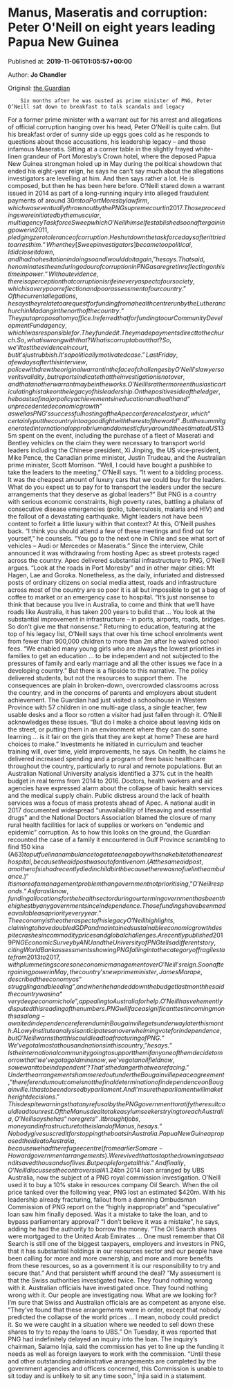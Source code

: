 
# Manus, Maseratis and corruption: Peter O'Neill on eight years leading Papua New Guinea

Published at: **2019-11-06T01:05:57+00:00**

Author: **Jo Chandler**

Original: [the Guardian](https://www.theguardian.com/world/2019/nov/06/manus-maseratis-and-corruption-peter-oneill-on-eight-years-leading-papua-new-guinea)


        Six months after he was ousted as prime minister of PNG, Peter O’Neill sat down to breakfast to talk scandals and legacy
      
For a former prime minister with a warrant out for his arrest and allegations of official corruption hanging over his head, Peter O’Neill is quite calm.
But his breakfast order of sunny side up eggs goes cold as he responds to questions about those accusations, his leadership legacy – and those infamous Maseratis.
Sitting at a corner table in the slightly frayed white-linen grandeur of Port Moresby’s Crown hotel, where the deposed Papua New Guinea strongman holed up in May during the political showdown that ended his eight-year reign, he says he can’t say much about the allegations investigators are levelling at him. And then says rather a lot.
He is composed, but then he has been here before. O’Neill stared down a warrant issued in 2014 as part of a long-running inquiry into alleged fraudulent payments of around $30m to a Port Moresby law firm, which was eventually thrown out by the PNG supreme court in 2017.
Those proceedings were initiated by the muscular, multiagency Taskforce Sweep which O’Neill himself established soon after gaining power in 2011, pledging zero tolerance of corruption. He shut down the taskforce days after it tried to arrest him. “When they [Sweep investigators] became too political, I did close it down, and I had no hesitation in doing so and I would do it again,” he says.
That said, he nominates the enduring odour of corruption in PNG as a regret in reflecting on his time in power. “Without evidence, there is a perception that corruption is rife in every aspect of our society, which is a very poor reflection and poor assessment of our country.”
Of the current allegations, he says they relate to a request for funding from a health centre run by the Lutheran church in Madang in the north of the country.
“They put a proposal to my office. I referred that for funding to our Community Development Fund agency, which I was responsible for. They funded it. They made payments direct to the church. So, what is wrong with that? What is corrupt about that? So, we’ll test the evidence in court, but it’s just rubbish. It’s a politically motivated case.”
Last Friday, a few days after this interview, police withdrew the original warrant in the face of challenges by O’Neill’s lawyers over its validity, but reports indicate that the investigation is not over, and that another warrant may be in the works.
O’Neill is rather more enthusiastic articulating his take on the legacy of his leadership.
On the positive side of the ledger, he boasts of major policy achievements in education and health and “unprecedented economic growth” as well as PNG’s successful hosting of the Apec conference last year, which “certainly put the country into a good light with the rest of the world”.
But the summit generated international opprobrium and domestic fury around the estimated US$135m spent on the event, including the purchase of a fleet of Maserati and Bentley vehicles on the claim they were necessary to transport world leaders including the Chinese president, Xi Jinping, the US vice-president, Mike Pence, the Canadian prime minister, Justin Trudeau, and the Australian prime minister, Scott Morrison.
“Well, I could have bought a pushbike to take the leaders to the meeting,” O’Neill says. “It went to a bidding process. It was the cheapest amount of luxury cars that we could buy for the leaders. What do you expect us to pay for to transport the leaders under the secure arrangements that they deserve as global leaders?”
But PNG is a country with serious economic constraints, high poverty rates, battling a phalanx of consecutive disease emergencies (polio, tuberculosis, malaria and HIV) and the fallout of a devastating earthquake. Might leaders not have been content to forfeit a little luxury within that context?
At this, O’Neill pushes back. “I think you should attend a few of these meetings and find out for yourself,” he counsels. “You go to the next one in Chile and see what sort of vehicles – Audi or Mercedes or Maseratis.” Since the interview, Chile announced it was withdrawing from hosting Apec as street protests raged across the country.
Apec delivered substantial infrastructure to PNG, O’Neill argues. “Look at the roads in Port Moresby” and in other major cities: Mt Hagen, Lae and Goroka. Nonetheless, as the daily, infuriated and distressed posts of ordinary citizens on social media attest, roads and infrastructure across most of the country are so poor it is all but impossible to get a bag of coffee to market or an emergency case to hospital.
“It’s just nonsense to think that because you live in Australia, to come and think that we’ll have roads like Australia, it has taken 200 years to build that … You look at the substantial improvement in infrastructure – in ports, airports, roads, bridges. So don’t give me that nonsense.”
Returning to education, featuring at the top of his legacy list, O’Neill says that over his time school enrolments went from fewer than 900,000 children to more than 2m after he waived school fees. “We enabled many young girls who are always the lowest priorities in families to get an education … to be independent and not subjected to the pressures of family and early marriage and all the other issues we face in a developing country.”
But there is a flipside to this narrative. The policy delivered students, but not the resources to support them. The consequences are plain in broken-down, overcrowded classrooms across the country, and in the concerns of parents and employers about student achievement. The Guardian had just visited a schoolhouse in Western Province with 57 children in one multi-age class, a single teacher, few usable desks and a floor so rotten a visitor had just fallen through it.
O’Neill acknowledges these issues. “But do I make a choice about leaving kids on the street, or putting them in an environment where they can do some learning … is it fair on the girls that they are kept at home? These are hard choices to make.” Investments he initiated in curriculum and teacher training will, over time, yield improvements, he says.
On health, he claims he delivered increased spending and a program of free basic healthcare throughout the country, particularly to rural and remote populations.
But an Australian National University analysis identified a 37% cut in the health budget in real terms from 2014 to 2016. Doctors, health workers and aid agencies have expressed alarm about the collapse of basic health services and the medical supply chain. Public distress around the lack of health services was a focus of mass protests ahead of Apec.
A national audit in 2017 documented widespread “unavailability of lifesaving and essential drugs” and the National Doctors Association blamed the closure of many rural health facilities for lack of supplies or workers on “endemic and epidemic” corruption.
As to how this looks on the ground, the Guardian recounted the case of a family it encountered in Gulf Province scrambling to find 150 kina (A$63) to put fuel in an ambulance to get a teenage boy with snakebite to the nearest hospital, because the aid post was out of antivenom. (At the same aid post, a mother of six had recently died in childbirth because there was no fuel in the ambulance.)
“It is more of a management problem than government not prioritising,” O’Neill responds. “As far as I know, funding allocations for the health sector during our term in government has been the highest by any government since independence. Those fundings have been made available as a priority every year.”
The economy is the other aspect of his legacy O’Neill highlights, claiming to have doubled GDP and maintained sustainable economic growth despite crashes in commodity prices and global challenges.
A recently published 2019 PNG Economic Survey by ANU and the University of PNG tells a different story, citing World Bank assessments showing PNG falling into the category of fragile state from 2013 to 2017, with plummeting scores on economic management over O’Neill’s reign.
Soon after gaining power in May, the country’s new prime minister, James Marape, described the economy as “struggling and bleeding”, and when he handed down the budget last month he said the country was in a “very deep economic hole”, appealing to Australia for help. O’Neill has vehemently disputed this reading of the numbers.
PNG will face a significant test in coming months as a long-awaited independence referendum in Bougainville gets under way later this month. A Lowy Institute analysis anticipates an overwhelming vote for independence, but O’Neill warns that this could lead to a fracturing of PNG.
“We’ve got almost a thousand nations in this country,” he says. “Is the international community going to support them if any one of them decide tomorrow that ‘we’ve got a goldmine now, we’ve got an oilfield now, so we want to be independent’? That’s the danger that we are facing.”
Under the arrangements hammered out under the Bougainville peace agreement, “the referendum outcome is not the final determination of independence on Bougainville. It has to be endorsed by parliament. And I’m sure the parliament will make the right decisions.”
This despite warnings that any refusal by the PNG government to ratify the result could lead to unrest.
Of the Manus deal to take asylum seekers trying to reach Australia, O’Neill says he has “no regrets”. It brought jobs, money and infrastructure to the island of Manus, he says.
“Nobody gives us credit for stopping the boats in Australia. Papua New Guinea proposed the idea to Australia, because we had the refugee centre (from earlier Somare-Howard government arrangements). We revived that to stop the drowning at sea and it saved thousands of lives. But people forget all this.”
And finally, O’Neill discusses the controversial A$1.24bn 2014 loan arranged by UBS Australia, now the subject of a PNG royal commission investigation. O’Neill used it to buy a 10% stake in resources company Oil Search. When the oil price tanked over the following year, PNG lost an estimated $420m.
With his leadership already fracturing, fallout from a damning Ombudsman Commission of PNG report on the “highly inappropriate” and “speculative” loan saw him finally deposed. Was it a mistake to take the loan, and to bypass parliamentary approval?
“I don’t believe it was a mistake”, he says, adding he had the authority to borrow the money.
“The Oil Search shares were mortgaged to the United Arab Emirates … One must remember that Oil Search is still one of the biggest taxpayers, employers and investors in PNG, that it has substantial holdings in our resources sector and our people have been calling for more and more ownership, and more and more benefits from these resources, so as a government it is our responsibility to try and secure that.”
And that persistent whiff around the deal? “My assessment is that the Swiss authorities investigated twice. They found nothing wrong with it. Australian officials have investigated once. They found nothing wrong with it. Our people are investigating now. What are we looking for? I’m sure that Swiss and Australian officials are as competent as anyone else.
“They’ve found that these arrangements were in order, except that nobody predicted the collapse of the world prices … I mean, nobody could predict it. So we were caught in a situation where we needed to sell down these shares to try to repay the loans to UBS.”
On Tuesday, it was reported that PNG had indefinitely delayed an inquiry into the loan. The inquiry’s chairman, Salamo Injia, said the commission has yet to line up the funding it needs as well as foreign lawyers to work with the commission.
“Until these and other outstanding administrative arrangements are completed by the government agencies and officers concerned, this Commission is unable to sit today and is unlikely to sit any time soon,” Injia said in a statement.

